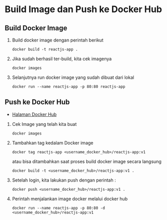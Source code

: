 # Build Image dan Push ke Docker Hub

## Build Docker Image

  1. Build docker image dengan perintah berikut
     ```
     docker build -t reactjs-app .
     ```
  6. Jika sudah berhasil ter-build, kita cek imagenya
     ```
     docker images
     ```
  7. Selanjutnya run docker image yang sudah dibuat dari lokal
     ```
     docker run --name reactjs-app -p 80:80 reactjs-app
     ```
     
## Push ke Docker Hub

* [Halaman Docker Hub](https://hub.docker.com/)

 1. Cek Image yang telah kita buat
     ```
     docker images
     ```
 2. Tambahkan tag kedalam Docker image
     ```
     docker tag reactjs-app <username_docker_hub>/reactjs-app:v1
     ```
     atau bisa ditambahkan saat proses build docker image secara langsung
     ```
     docker build -t <username_docker_hub>/reactjs-app:v1 .
     ```
 3. Setelah login, kita lakukan push dengan perintah :
     ```
     docker push <username_docker_hub>/reactjs-app:v1 .
     ```
 4. Perintah menjalankan image docker melalui docker hub
     ```
     docker run --name reactjs-app -p 80:80 -d <username_docker_hub>/reactjs-app:v1
     ```
